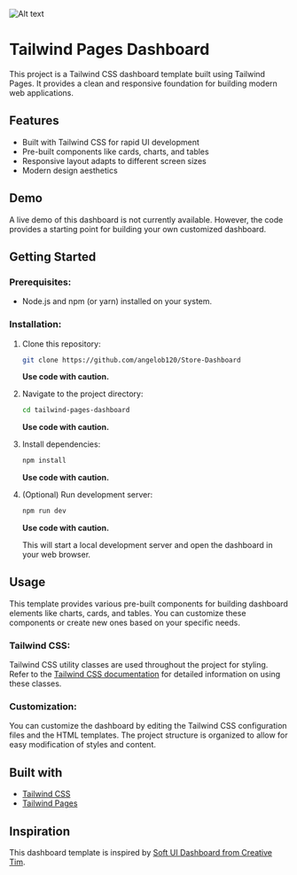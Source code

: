 ![Alt text](https://lh3.googleusercontent.com/pw/AP1GczNck7AeepDiQf2pyBUwpHG4cr6Yp-gc8RHh1gAOO3Z24wUu_9uqz0D9ZUkRjpMqcktO3BJwtZkGx2IH0pnYCB-1ZSL5M6EOAwz-AbpwDHv8FN6VXl96i_UndxTvEBaOHM7-uiK5njnuNiTei4vv_bO9hyrp8swVAs-Tk6T5rhHJKAsT-e0iBmCtUh0FfSJQzU3idwX9PSel-A2DNoBV6cvw29XoYeL75LHJkssbTcCfcgAf4JMe0JpUTzE0cmrX5wpQN37sOxO1ZHN4o6MTIyOXrWbnJrHcwcqYAJZq3XguFvY5xGOYz_O91cPOxJJJkOePLbs6Ui0EgoOoMDFEx32EEReDt6Pxx4dGcemyub0iWJ9ZGXXzKKzLnvSP_sINyA7GPHQ09AfdCPOgyTjGgdLpfq5KkLUuT77H_ycDW1Pix4HdHxslooljXSK_RfvNrQJowoxlKSfDHQVJX8R5DOTFz04vYzlBoetNNs_GsXOTm14vjqWZACaVsBbV8LI6bLyLQTig54ppxoxnIzjCwBM6jDtjlYj8QRns9ih35-56gxibiGHL_bGR2InCpHzKLArEJO4HDwNYE8nzgKJ_aFkqfqCNWrNvKsv8SUvO-q3eD6leeSeh5lleZCWDeFCRzbWYnkg6OEZwGyezXjkv9xQqHs5yb9GcOxkCoJQHXrFoIoboZXInOIQ_Hmv5RGribKnuf_jVYXHa4_Jw_eEwoR-mMgCxULJHGsxC41uBtBveQS3SkLWHWeCVZACu_VcjWS0joFnX6GSjFhez-AXPr2RLgvnC-Tn8QuWD7dlte9bjAD8__lnMM0ecoSwQBm1as1f2kDIbHLRORo8UwO3-GfTpa2H0SB2ctutsmMuv500qDZMlQ978ED7p3iErh311fJs-XvDvLfOwdZgzd1J6HPzATMTogfFtcOCeS23fSRJiPVtTEMIyXRl0Mbsl59gKD96oFMlaNG8885mFGaOvO5OEWBfuF02KPIpDYmfZ7VoKD0g_dGCZNCS5xs-fqHsENgrdyGYiZhCtmfaBUf8BHflHpSeqGcW1MmpRGB8=w1856-h941-s-no-gm?authuser=0)

# Tailwind Pages Dashboard

This project is a Tailwind CSS dashboard template built using Tailwind Pages. It provides a clean and responsive foundation for building modern web applications.

## Features
- Built with Tailwind CSS for rapid UI development
- Pre-built components like cards, charts, and tables
- Responsive layout adapts to different screen sizes
- Modern design aesthetics

## Demo
A live demo of this dashboard is not currently available. However, the code provides a starting point for building your own customized dashboard.

## Getting Started
### Prerequisites:
- Node.js and npm (or yarn) installed on your system.

### Installation:
1. Clone this repository:
    ```bash
    git clone https://github.com/angelob120/Store-Dashboard
    ```
    **Use code with caution.**
2. Navigate to the project directory:
    ```bash
    cd tailwind-pages-dashboard
    ```
    **Use code with caution.**
3. Install dependencies:
    ```bash
    npm install
    ```
    **Use code with caution.**
4. (Optional) Run development server:
    ```bash
    npm run dev
    ```
    **Use code with caution.**
    
    This will start a local development server and open the dashboard in your web browser.

## Usage
This template provides various pre-built components for building dashboard elements like charts, cards, and tables. You can customize these components or create new ones based on your specific needs.

### Tailwind CSS:
Tailwind CSS utility classes are used throughout the project for styling. Refer to the [Tailwind CSS documentation](https://tailwindcss.com/docs/installation) for detailed information on using these classes.

### Customization:
You can customize the dashboard by editing the Tailwind CSS configuration files and the HTML templates. The project structure is organized to allow for easy modification of styles and content.

## Built with
- [Tailwind CSS](https://tailwindcss.com/docs/installation)
- [Tailwind Pages](https://tailwindui.com/)

## Inspiration
This dashboard template is inspired by [Soft UI Dashboard from Creative Tim](https://www.creative-tim.com/product/soft-ui-dashboard-pro-tailwind).
